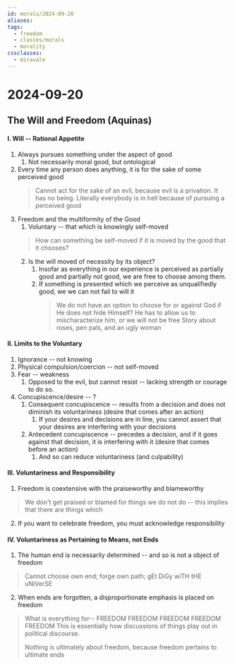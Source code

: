 ```yaml
---
id: morals/2024-09-20
aliases: 
tags:
  - freedom
  - classes/morals
  - morality
cssclasses:
  - miravale
---
```


# 2024-09-20

## The Will and Freedom (Aquinas)

#### I. Will -- Rational Appetite
1. Always pursues something under the aspect of good
    1. Not necessarily moral good, but ontological 
2. Every time any person does anything, it is for the sake of some perceived
   good
   > Cannot act for the sake of an evil, because evil is a privation. It has
   > no being.
   > Literally everybody is in hell because of pursuing a perceived good
3. Freedom and the multiformity of the Good
    1. Voluntary -- that which is knowingly self-moved
    > How can something be self-moved if it is moved by the good that it
    chooses?
    2. Is the will moved of necessity by its object?
        1. Insofar as everything in our experience is perceived as partially
           good and partially not good, we are free to choose among them.
        2. If something is presented which we perceive as unqualifiedly good, we
           we can not fail to will it
            > We do not have an option to choose for or against God if He does
            > not hide Himself?
            > He has to allow us to mischaracterize him, or we will not be free
            > Story about roses, pen pals, and an ugly woman

#### II. Limits to the Voluntary
1. Ignorance -- not knowing 
2. Physical compulsion/coercion -- not self-moved
3. Fear -- weakness 
    1. Opposed to the evil, but cannot resist -- lacking strength or courage to
       do so.
4. Concupiscence/desire -- ?
    1. Consequent concupiscence -- results from a decision and does not diminish
       its voluntariness (desire that comes after an action)
        1. If your desires and decisions are in line, you cannot assert that
           your desires are interfering with your decisions
    2. Antecedent concupiscence -- precedes a decision, and if it goes against
       that decision, it is interfering with it (desire that comes before an
       action)
       1. And so can reduce voluntariness (and culpability)

#### III. Voluntariness and Responsibility 
1. Freedom is coextensive with the praiseworthy and blameworthy 
> We don't get praised or blamed for things we do not do -- this implies that
> there are things which 
2. If you want to celebrate freedom, you must acknowledge responsibility

#### IV. Voluntariness as Pertaining to Means, not Ends
1. The human end is necessarily determined -- and so is not a object of freedom 
> Cannot choose own end; forge own path; gEt DiGy wiTH tHE uNiVerSE
2. When ends are forgotten, a disproportionate emphasis is placed on freedom
> What is everything for-- FREEDOM FREEDOM FREEDOM FREEDOM FREEDOM
> This is essentially how discussions of things play out in political discourse. 
> 
> Nothing is ultimately about freedom, because freedom pertains to ultimate
> ends













